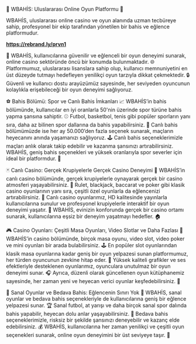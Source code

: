 🌟 WBAHİS: Uluslararası Online Oyun Platformu 🌟

WBAHİS, uluslararası online casino ve oyun alanında uzman tecbüreye sahip, profesyonel bir ekip tarafından yönetilen bir bahis ve eğlence platformudur. 

**https://rebrand.ly/prvn1**

🎰 WBAHİS, kullanıcılarına güvenilir ve eğlenceli bir oyun deneyimi sunarak, online casino sektöründe öncü bir konumda bulunmaktadır. 🌐 Platformumuz, uluslararası lisanslara sahip olup, kullanıcı memnuniyetini en üst düzeyde tutmayı hedefleyen yenilikçi oyun tarzıyla dikkat çekmektedir. 🔒 Güvenli ve kullanıcı dostu arayüzümüz sayesinde, her seviyeden oyuncunun kolaylıkla erişebileceği bir oyun deneyimi sağlıyoruz.

⚽ Bahis Bölümü: Spor ve Canlı Bahis İmkanları 📈
WBAHİS’in bahis bölümünde, kullanıcılar en iyi oranlarla 50'nin üzerinde spor türüne bahis yapma şansına sahiptir. ⚾ Futbol, basketbol, tenis gibi popüler sporların yanı sıra, daha az bilinen spor dallarına da bahis yapabilirsiniz. 🏀 Canlı bahis bölümümüzde ise her ay 50.000’den fazla seçenek sunarak, maçların heyecanını anında yaşamanızı sağlıyoruz. 🕹️ Canlı bahis seçeneklerimizle maçları anlık olarak takip edebilir ve kazanma şansınızı artırabilirsiniz. WBAHİS, geniş bahis seçenekleri ve yüksek oranlarıyla spor severler için ideal bir platformdur. 🏅

🃏 Canlı Casino: Gerçek Krupiyelerle Gerçek Casino Deneyimi 🎴
WBAHİS’in canlı casino bölümünde, gerçek krupiyelerle oynayarak gerçek bir casino atmosferi yaşayabilirsiniz. 🎲 Rulet, blackjack, baccarat ve poker gibi klasik casino oyunlarının yanı sıra, çeşitli özel oyunlarla da eğlencenizi artırabilirsiniz. 🎰 Canlı casino oyunlarımız, HD kalitesinde yayınlarla kullanıcılarına sunulur ve profesyonel krupiyelerle interaktif bir oyun deneyimi yaşatır. 🥳 WBAHİS, evinizin konforunda gerçek bir casino ortamı sunarak, kullanıcılarına eşsiz bir deneyim yaşatmayı hedefler. 🏠

🎮 Casino Oyunları: Çeşitli Masa Oyunları, Video Slotlar ve Daha Fazlası 🎲
WBAHİS’in casino bölümünde, birçok masa oyunu, video slot, video poker ve mini oyunları bir arada bulabilirsiniz. 🕹️ En popüler slot oyunlarından klasik masa oyunlarına kadar geniş bir oyun yelpazesi sunan platformumuz, her türden oyuncunun zevkine hitap eder. 🎨 Yüksek kaliteli grafikler ve ses efektleriyle desteklenen oyunlarımız, oyunculara unutulmaz bir oyun deneyimi sunar. 🎧 Ayrıca, düzenli olarak güncellenen oyun kütüphanemiz sayesinde, her zaman yeni ve heyecan verici oyunlar keşfedebilirsiniz. 🔄

🏇 Sanal Oyunlar ve Bedava Bahis: Eğlencenin Sınırı Yok 🎉
WBAHİS, sanal oyunlar ve bedava bahis seçenekleriyle de kullanıcılarına geniş bir eğlence yelpazesi sunar. 🏆 Sanal futbol, at yarışı ve daha birçok sanal spor dalında bahis yapabilir, heyecan dolu anlar yaşayabilirsiniz. 🐎 Bedava bahis seçeneklerimizle, risksiz bir şekilde şansınızı deneyebilir ve kazanç elde edebilirsiniz. 💰 WBAHİS, kullanıcılarına her zaman yenilikçi ve çeşitli oyun seçenekleri sunarak, online oyun deneyimini bir üst seviyeye taşır. 🚀

